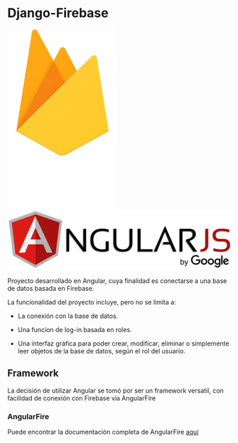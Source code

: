 # Django-Firebase

![Firebase](/imagenes/firebase.png) ![Angular](/imagenes/Angular1.png)

Proyecto desarrollado en Angular, cuya finalidad es conectarse a una base de datos basada en Firebase.

La funcionalidad del proyecto incluye, pero no se limita a:

- La conexión con la base de datos.

- Una funcion de log-in basada en roles.

- Una interfaz gráfica para poder crear, modificar, eliminar o simplemente leer objetos de la base de datos, según el rol del usuario.

## Framework

La decisión de utilizar Angular se tomó por ser un framework versatil, con facilidad de conexión con Firebase via AngularFire

### AngularFire

Puede encontrar la documentación completa de AngularFire [aquí](https://github.com/angular/angularfire)


